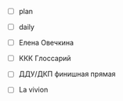 
- [ ]  plan
- [ ]  daily
- [ ]  Елена Овечкина
- [ ]  ККК Глоссарий
- [ ]  ДДУ/ДКП финишная прямая
- [ ] La vivion


